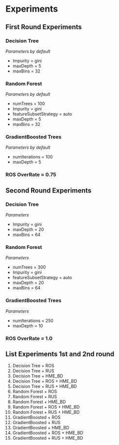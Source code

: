 # Experiments

## First Round Experiments

### Decision Tree

*Parameters by default*

- Impurity = gini
- maxDepth = 5
- maxBins = 32

### Random Forest

*Parameters by default*

- numTrees = 100
- Impurity = gini
- featureSubsetStrategy = auto
- maxDepth = 5
- maxBins = 32

### GradientBoosted Trees

*Parameters by default*

- numIterations = 100
- maxDepth = 5

### ROS OverRate = 0.75

## Second Round Experiments

### Decision Tree

*Parameters*

- Impurity = gini
- maxDepth = 20
- maxBins = 64

### Random Forest

*Parameters*

- numTrees = 300
- Impurity = gini
- featureSubsetStrategy = auto
- maxDepth = 20
- maxBins = 64

### GradientBoosted Trees

*Parameters*

- numIterations = 250
- maxDepth = 10

### ROS OverRate = 1.0

## List Experiments 1st and 2nd round

1. Decision Tree + ROS
2. Decision Tree + RUS
3. Decision Tree + HME_BD
4. Decision Tree + ROS + HME_BD
5. Decision Tree + RUS + HME_BD
6. Random Forest + ROS
7. Random Forest + RUS
8. Random Forest + HME_BD
9. Random Forest + ROS + HME_BD
10. Random Forest + RUS + HME_BD
11. GradientBoosted + ROS
12. GradientBoosted + RUS
13. GradientBoosted + HME_BD
14. GradientBoosted + ROS + HME_BD
15. GradientBoosted + RUS + HME_BD
